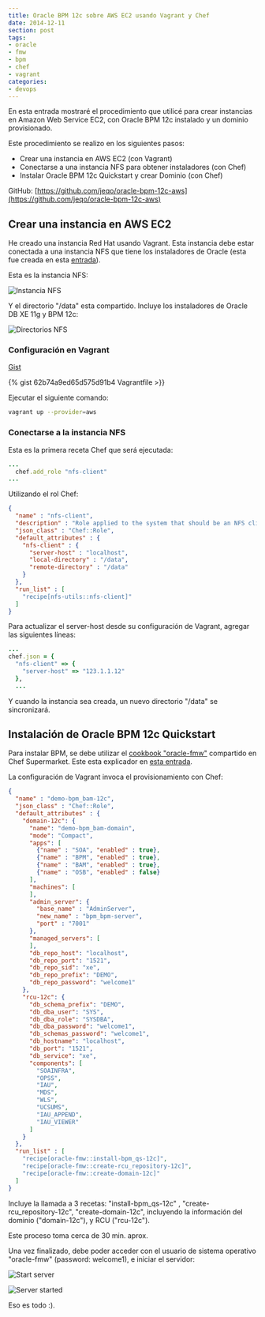 ```yaml
---
title: Oracle BPM 12c sobre AWS EC2 usando Vagrant y Chef
date: 2014-12-11
section: post
tags:
- oracle
- fmw
- bpm
- chef
- vagrant
categories: 
- devops
---
```


En esta entrada mostraré el procedimiento que utilicé para crear
instancias en Amazon Web Service EC2, con Oracle BPM 12c instalado y
un dominio provisionado.

Este procedimiento se realizo en los siguientes pasos:

- Crear una instancia en AWS EC2 (con Vagrant)
- Conectarse a una instancia NFS para obtener instaladores (con Chef)
- Instalar Oracle BPM 12c Quickstart y crear Dominio (con Chef)

GitHub: [https://github.com/jeqo/oracle-bpm-12c-aws](https://github.com/jeqo/oracle-bpm-12c-aws)

## Crear una instancia en AWS EC2 ##

He creado una instancia Red Hat usando Vagrant. Esta instancia debe estar conectada
a una instancia NFS que tiene los instaladores de Oracle (esta fue creada
  en esta [entrada](http://jeqo.github.io/blog/devops/create-nfs-instance-aws-es/)).

Esta es la instancia NFS:

![Instancia NFS](images/2014-12-11-run-bpm-12c-aws/2014-12-11_0836.png "NFS Instance")

Y el directorio "/data" esta compartido. Incluye los instaladores de Oracle DB XE 11g y BPM 12c:

![Directorios NFS](images/2014-12-11-run-bpm-12c-aws/2014-12-11_0841.png "NFS directories")

### Configuración en Vagrant ###

[Gist](https://gist.github.com/jeqo/62b74a9ed65d575d91b4)

{% gist 62b74a9ed65d575d91b4 Vagrantfile >}}

Ejecutar el siguiente comando:

```bash
vagrant up --provider=aws
```

### Conectarse a la instancia NFS ###

Esta es la primera receta Chef que será ejecutada:

```ruby
...
  chef.add_role "nfs-client"
...
```

Utilizando el rol Chef:

```json
{
  "name" : "nfs-client",
  "description" : "Role applied to the system that should be an NFS client tools.",
  "json_class" : "Chef::Role",
  "default_attributes" : {
    "nfs-client" : {
      "server-host" : "localhost",
      "local-directory" : "/data",
      "remote-directory" : "/data"
    }
  },
  "run_list" : [
    "recipe[nfs-utils::nfs-client]"
  ]
}

```

Para actualizar el server-host desde su configuración de Vagrant, agregar las
siguientes líneas:

```ruby
...
chef.json = {
  "nfs-client" => {
    "server-host" => "123.1.1.12"
  },
  ...
```

Y cuando la instancia sea creada, un nuevo directorio "/data" se sincronizará.

## Instalación de Oracle BPM 12c Quickstart ##

Para instalar BPM, se debe utilizar el [cookbook "oracle-fmw"](https://supermarket.chef.io/cookbooks/oracle-fmw)
compartido en Chef Supermarket. Este esta explicador en [esta entrada](http://jeqo.github.io/blog/devops/chef-cookbook-oracle-fmw-12c-es/).

La configuración de Vagrant invoca el provisionamiento con Chef:

```json
{
  "name" : "demo-bpm_bam-12c",
  "json_class" : "Chef::Role",
  "default_attributes" : {
    "domain-12c": {
      "name": "demo-bpm_bam-domain",
      "mode": "Compact",
      "apps": [
        {"name" : "SOA", "enabled" : true},
        {"name" : "BPM", "enabled" : true},
        {"name" : "BAM", "enabled" : true},
        {"name" : "OSB", "enabled" : false}
      ],
      "machines": [
      ],
      "admin_server": {
        "base_name" : "AdminServer",
        "new_name" : "bpm_bpm-server",
        "port" : "7001"
      },
      "managed_servers": [
      ],
      "db_repo_host": "localhost",
      "db_repo_port": "1521",
      "db_repo_sid": "xe",
      "db_repo_prefix": "DEMO",
      "db_repo_password": "welcome1"
    },
    "rcu-12c": {
      "db_schema_prefix": "DEMO",
      "db_dba_user": "SYS",
      "db_dba_role": "SYSDBA",
      "db_dba_password": "welcome1",
      "db_schemas_password": "welcome1",
      "db_hostname": "localhost",
      "db_port": "1521",
      "db_service": "xe",
      "components": [
        "SOAINFRA",
        "OPSS",
        "IAU",
        "MDS",
        "WLS",
        "UCSUMS",
        "IAU_APPEND",
        "IAU_VIEWER"
      ]
    }
  },
  "run_list" : [
    "recipe[oracle-fmw::install-bpm_qs-12c]",
    "recipe[oracle-fmw::create-rcu_repository-12c]",
    "recipe[oracle-fmw::create-domain-12c]"
  ]
}
```

Incluye la llamada a 3 recetas: "install-bpm_qs-12c" , "create-rcu_repository-12c",
"create-domain-12c", incluyendo la información del dominio ("domain-12c"), y RCU ("rcu-12c").

Este proceso toma cerca de 30 min. aprox.

Una vez finalizado, debe poder acceder con el usuario de sistema operativo "oracle-fmw" (password: welcome1), e iniciar el servidor:

![Start server](images/2014-12-11-run-bpm-12c-aws/2014-12-11_0930.png "Stating WebLogic Server")

![Server started](raw/gh-pages/images/2014-12-11-run-bpm-12c-aws/2014-12-11_0931.png "WebLogic Server with BPM started")

Eso es todo :).
